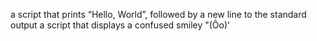  a script that prints “Hello, World”, followed by a new line to the standard output 
a script that displays a confused smiley "(Ôo)'
